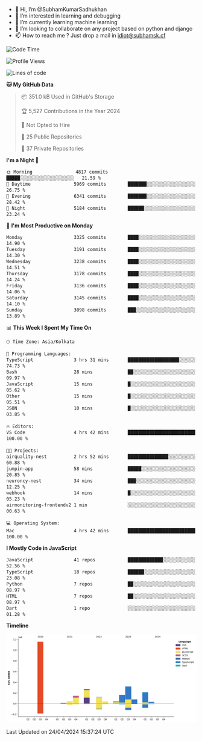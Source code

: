 - 👋 Hi, I’m @SubhamKumarSadhukhan
- 👀 I’m interested in learning and debugging
- 🌱 I’m currently learning machine learning
- 💞️ I’m looking to collaborate on any project based on python and django
- 📫 How to reach me ?
      Just drop a mail in idiot@subhamsk.cf

<!---
SubhamKumarSadhukhan/SubhamKumarSadhukhan is a ✨ special ✨ repository because its `README.md` (this file) appears on your GitHub profile.
You can click the Preview link to take a look at your changes.
--->


<!--START_SECTION:waka-->
![Code Time](http://img.shields.io/badge/Code%20Time-2%2C135%20hrs%2021%20mins-blue)

![Profile Views](http://img.shields.io/badge/Profile%20Views-0-blue)

![Lines of code](https://img.shields.io/badge/From%20Hello%20World%20I%27ve%20Written-2.6%20million%20lines%20of%20code-blue)

**🐱 My GitHub Data** 

> 📦 351.0 kB Used in GitHub's Storage 
 > 
> 🏆 5,527 Contributions in the Year 2024
 > 
> 🚫 Not Opted to Hire
 > 
> 📜 25 Public Repositories 
 > 
> 🔑 37 Private Repositories 
 > 
**I'm a Night 🦉** 

```text
🌞 Morning                4817 commits        █████░░░░░░░░░░░░░░░░░░░░   21.59 % 
🌆 Daytime                5969 commits        ███████░░░░░░░░░░░░░░░░░░   26.75 % 
🌃 Evening                6341 commits        ███████░░░░░░░░░░░░░░░░░░   28.42 % 
🌙 Night                  5184 commits        ██████░░░░░░░░░░░░░░░░░░░   23.24 % 
```
📅 **I'm Most Productive on Monday** 

```text
Monday                   3325 commits        ████░░░░░░░░░░░░░░░░░░░░░   14.90 % 
Tuesday                  3191 commits        ████░░░░░░░░░░░░░░░░░░░░░   14.30 % 
Wednesday                3238 commits        ████░░░░░░░░░░░░░░░░░░░░░   14.51 % 
Thursday                 3178 commits        ████░░░░░░░░░░░░░░░░░░░░░   14.24 % 
Friday                   3136 commits        ████░░░░░░░░░░░░░░░░░░░░░   14.06 % 
Saturday                 3145 commits        ████░░░░░░░░░░░░░░░░░░░░░   14.10 % 
Sunday                   3098 commits        ███░░░░░░░░░░░░░░░░░░░░░░   13.89 % 
```


📊 **This Week I Spent My Time On** 

```text
🕑︎ Time Zone: Asia/Kolkata

💬 Programming Languages: 
TypeScript               3 hrs 31 mins       ███████████████████░░░░░░   74.73 % 
Bash                     28 mins             ██░░░░░░░░░░░░░░░░░░░░░░░   09.97 % 
JavaScript               15 mins             █░░░░░░░░░░░░░░░░░░░░░░░░   05.62 % 
Other                    15 mins             █░░░░░░░░░░░░░░░░░░░░░░░░   05.51 % 
JSON                     10 mins             █░░░░░░░░░░░░░░░░░░░░░░░░   03.85 % 

🔥 Editors: 
VS Code                  4 hrs 42 mins       █████████████████████████   100.00 % 

🐱‍💻 Projects: 
airquality-nest          2 hrs 52 mins       ███████████████░░░░░░░░░░   60.88 % 
jumpin-app               58 mins             █████░░░░░░░░░░░░░░░░░░░░   20.85 % 
neuroncy-nest            34 mins             ███░░░░░░░░░░░░░░░░░░░░░░   12.25 % 
webhook                  14 mins             █░░░░░░░░░░░░░░░░░░░░░░░░   05.23 % 
airmonitoring-frontendv2 1 min               ░░░░░░░░░░░░░░░░░░░░░░░░░   00.63 % 

💻 Operating System: 
Mac                      4 hrs 42 mins       █████████████████████████   100.00 % 
```

**I Mostly Code in JavaScript** 

```text
JavaScript               41 repos            █████████████░░░░░░░░░░░░   52.56 % 
TypeScript               18 repos            ██████░░░░░░░░░░░░░░░░░░░   23.08 % 
Python                   7 repos             ██░░░░░░░░░░░░░░░░░░░░░░░   08.97 % 
HTML                     7 repos             ██░░░░░░░░░░░░░░░░░░░░░░░   08.97 % 
Dart                     1 repo              ░░░░░░░░░░░░░░░░░░░░░░░░░   01.28 % 
```



**Timeline**

![Lines of Code chart](https://raw.githubusercontent.com/SubhamKumarSadhukhan/SubhamKumarSadhukhan/main/assets/bar_graph.png)


 Last Updated on 24/04/2024 15:37:24 UTC
<!--END_SECTION:waka-->
